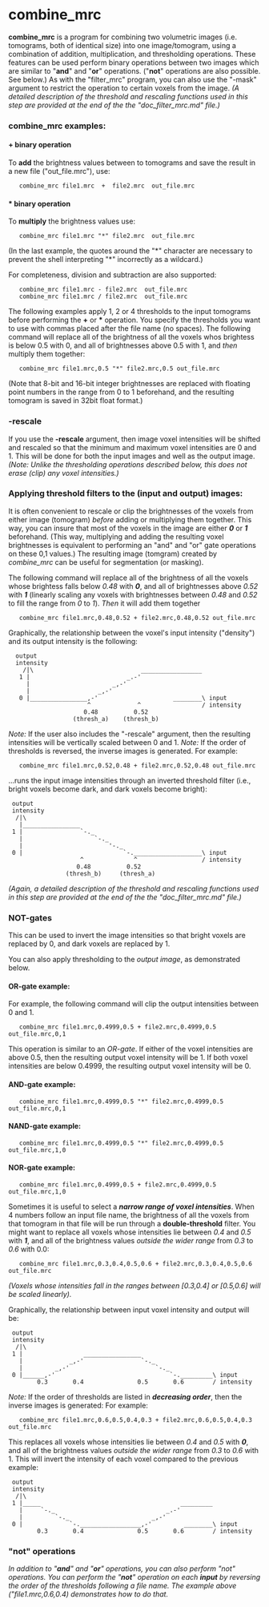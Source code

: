 
combine_mrc
===========
**combine_mrc** is a program for combining two volumetric images (i.e. tomograms, both of identical size) into one image/tomogram, using a combination of addition, multiplication, and thresholding operations.  These features can be used perform binary operations between two images which are similar to "**and**" and "**or**" operations.  ("**not**" operations are also possible.  See below.) As with the "filter_mrc" program, you can also use the "-mask" argument to restrict the operation to certain voxels from the image.
*(A detailed description of the threshold and rescaling functions used in this step are provided at the end of the the "doc_filter_mrc.md" file.)*


### combine_mrc examples:

#### + binary operation
To **add** the brightness values between to tomograms and save the result in a new file ("out_file.mrc"), use:
```
   combine_mrc file1.mrc  +  file2.mrc  out_file.mrc
```
#### * binary operation
To **multiply** the brightness values use:
```
   combine_mrc file1.mrc "*" file2.mrc  out_file.mrc
```
(In the last example, the quotes around the "\*" character are necessary to prevent the shell interpreting "\*" incorrectly as a wildcard.)

For completeness, division and subtraction are also supported:
```
   combine_mrc file1.mrc - file2.mrc  out_file.mrc
   combine_mrc file1.mrc / file2.mrc  out_file.mrc
```
The following examples apply 1, 2 or 4 thresholds to the input tomograms before performing the **+** or **\*** operation.  You specify the thresholds you want to use with commas placed after the file name (no spaces).  The following command will replace all of the brightness of all the voxels whos brightess is below 0.5 with 0, and all of brightnesses above 0.5 with 1, and *then* multiply them together:
```
   combine_mrc file1.mrc,0.5 "*" file2.mrc,0.5 out_file.mrc
```
(Note that 8-bit and 16-bit integer brightnesses are replaced with floating point numbers in the range from 0 to 1 beforehand, and the resulting tomogram is saved in 32bit float format.)

### -rescale

If you use the **-rescale** argument, then
image voxel intensities will be shifted and rescaled so that the
minimum and maximum voxel intensities are 0 and 1.
This will be done for both the input images and well as the output image.
*(Note: Unlike the thresholding operations described below,
 this does not erase (clip) any voxel intensities.)*


### Applying threshold filters to the (input and output) images:

It is often convenient to rescale or clip the brightnesses of the voxels from either image (tomogram) *before* adding or multiplying them together.  This way, you can insure that most of the voxels in the image are either ***0*** or ***1*** beforehand.  (This way, multiplying and adding the resulting voxel brightnesses is equivalent to performing an "and" and "or" gate operations on these 0,1 values.)  The resulting image (tomgram) created by *combine_mrc* can be useful for segmentation (or masking).

The following command will replace all of the brightness of all the voxels whose brightess falls below *0.48* with ***0***, and all of brightnesses above *0.52* with ***1*** (linearly scaling any voxels with brightnesses between *0.48* and *0.52* to fill the range from *0* to *1*).  *Then* it will add them together
```
   combine_mrc file1.mrc,0.48,0.52 + file2.mrc,0.48,0.52 out_file.mrc
```
Graphically, the relationship between the voxel's input intensity ("density")
and its output intensity is the following:
```
  output
  intensity
    /|\                              _________________
   1 |                           _.-'                 
     |                       _,-'                 
     |                   _,-'            
   0 |________________,-'                     ________\ input
                      ^             ^                 / intensity
                     0.48          0.52
                  (thresh_a)    (thresh_b)
```
*Note:* If the user also includes the "-rescale" argument,
then the resulting intensities will be vertically scaled between 0 and 1.
*Note:* If the order of thresholds is reversed, the inverse images is generated.
For example:
```
   combine_mrc file1.mrc,0.52,0.48 + file2.mrc,0.52,0.48 out_file.mrc
```
...runs the input image intensities through an inverted threshold filter
(i.e., bright voxels become dark, and dark voxels become bright):
```
 output
 intensity
  /|\
   |________________
 1 |                `-._
   |                    `-._
   |                        '-._            
 0 |                            `-.___________________\ input
                    ^              ^                  / intensity
                   0.48          0.52
                (thresh_b)     (thresh_a)
```
*(Again, a detailed description of the threshold and rescaling functions used in this step are provided at the end of the the "doc_filter_mrc.md" file.)*


### NOT-gates
  This can be used to invert the image intensities so that bright voxels
  are replaced by 0, and dark voxels are replaced by 1.



You can also apply thresholding to the *output image*, as demonstrated below.

#### OR-gate example:

For example, the following command will clip the output intensities
between 0 and 1.
```
   combine_mrc file1.mrc,0.4999,0.5 + file2.mrc,0.4999,0.5 out_file.mrc,0,1
```
This operation is similar to an *OR-gate*.
If either of the voxel intensities are above 0.5,
then the resulting output voxel intensity will be 1.
If both voxel intensities are below 0.4999, the resulting
output voxel intensity will be 0.

#### AND-gate example:
```
   combine_mrc file1.mrc,0.4999,0.5 "*" file2.mrc,0.4999,0.5 out_file.mrc,0,1
```

#### NAND-gate example:
```
   combine_mrc file1.mrc,0.4999,0.5 "*" file2.mrc,0.4999,0.5 out_file.mrc,1,0
```

#### NOR-gate example:
```
   combine_mrc file1.mrc,0.4999,0.5 + file2.mrc,0.4999,0.5 out_file.mrc,1,0
```

Sometimes it is useful to select a ***narrow range of voxel intensities***.
When 4 numbers follow an input file name, the brightness of all the voxels from that tomogram in that file will be run through a **double-threshold** filter.
You might want to replace all voxels whose intensities lie between *0.4* and *0.5* with ***1***, and all of the brightness values *outside the wider range*
from *0.3* to *0.6* with 0.0:

```
   combine_mrc file1.mrc,0.3,0.4,0.5,0.6 + file2.mrc,0.3,0.4,0.5,0.6 out_file.mrc
```
*(Voxels whose intensities fall in the ranges between [0.3,0.4] or [0.5,0.6] will be scaled linearly).*

Graphically, the relationship between input voxel intensity and output will be:
```
 output
 intensity
  /|\
 1 |                 ________________                
   |             _,-'                `-._
   |         _,-'                        `-._
 0 |______,-'                                `-._________\ input
        0.3       0.4               0.5       0.6        / intensity
```

*Note:* If the order of thresholds are listed in ***decreasing order***, then the inverse images is generated:
For example:
```
   combine_mrc file1.mrc,0.6,0.5,0.4,0.3 + file2.mrc,0.6,0.5,0.4,0.3 out_file.mrc
```
This replaces all voxels whose intensities lie between *0.4* and *0.5* with ***0***, and all of the brightness values *outside the wider range*
from *0.3* to *0.6* with 1.
This will invert the intensity of each voxel compared to the previous example:
```
 output
 intensity
  /|\                                                   
 1 |_____                                       _________
   |     `-._                               _.-'       
   |         `-._                       _,-'             
 0 |             `-._________________,-'         ________\ input
        0.3       0.4               0.5       0.6        / intensity
```

### "not" operations
*In addition to "**and**" and "**or**" operations, you can also perform "not" operations.  You can perform the "**not**" operation on each **input** by reversing the order of the thresholds following a file name.  The example above ("file1.mrc,0.6,0.4) demonstrates how to do that.*


